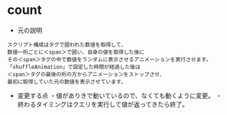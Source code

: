 # count
- 元の説明
```
スクリプト構成はタグで囲われた数値を取得して、
数値一桁ごとに＜span＞で囲い、自身の値を取得した後に
その＜span＞タグの中で数値をランダムに表示させるアニメーションを実行させます。
「shuffleAnimation」で設定した時間が経過した後は
＜span＞タグの最後の桁の方からアニメーションをストップさせ、
最初に取得していた元の数値を表示させています。
```

- 変更する点
・値がありきで動いているので、なくても動くように変更。
・終わるタイミングはクエリを実行して値が返ってきたら終了。

